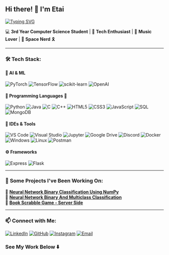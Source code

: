 ## Hi there! 👋 I'm Etai

[![Typing SVG](https://readme-typing-svg.demolab.com?font=italic&pause=1000&color=69B31CF0&background=FFFFFF00&width=435&lines=Software+Developer)](https://git.io/typing-svg)

💻 **3rd Year Computer Science Student** | 🤖 **Tech Enthusiast** | 🎵 **Music Lover** | 🚀 **Space Nerd** 🎗️

---

### 🛠️ **Tech Stack:**

#### 🧠 **AI & ML**
![PyTorch](https://img.shields.io/badge/PyTorch-EE4C2C?style=for-the-badge&logo=pytorch&logoColor=white)
![TensorFlow](https://img.shields.io/badge/TensorFlow-FF6F00?style=for-the-badge&logo=tensorflow&logoColor=white)
![scikit-learn](https://img.shields.io/badge/scikit--learn-F7931E?style=for-the-badge&logo=scikit-learn&logoColor=white)
![OpenAI](https://img.shields.io/badge/OpenAI-00A9FF?style=for-the-badge&logo=openai&logoColor=white)

#### 🐍 **Programming Languages** 🍵
![Python](https://img.shields.io/badge/Python-3776AB?style=for-the-badge&logo=python&logoColor=white)
![Java](https://img.shields.io/badge/Java-007396?style=for-the-badge&logo=java&logoColor=white)
![C](https://img.shields.io/badge/C-A8B9CC?style=for-the-badge&logo=c&logoColor=black)
![C++](https://img.shields.io/badge/C%2B%2B-00599C?style=for-the-badge&logo=c%2B%2B&logoColor=white)
![HTML5](https://img.shields.io/badge/HTML5-E34F26?style=for-the-badge&logo=html5&logoColor=white)
![CSS3](https://img.shields.io/badge/CSS3-1572B6?style=for-the-badge&logo=css3&logoColor=white)
![JavaScript](https://img.shields.io/badge/JavaScript-F7DF1E?style=for-the-badge&logo=javascript&logoColor=black)
![SQL](https://img.shields.io/badge/SQL-4479A1?style=for-the-badge&logo=mysql&logoColor=white)
![MongoDB](https://img.shields.io/badge/MongoDB-47A248?style=for-the-badge&logo=mongodb&logoColor=white)

####  🔧 **IDEs & Tools**
![VS Code](https://img.shields.io/badge/VS%20Code-007ACC?style=for-the-badge&logo=visual-studio-code&logoColor=white)
![Visual Studio](https://img.shields.io/badge/Visual%20Studio-5C2D91?style=for-the-badge&logo=visual-studio&logoColor=white)
![Jupyter](https://img.shields.io/badge/Jupyter-F37626?style=for-the-badge&logo=jupyter&logoColor=white)
![Google Drive](https://img.shields.io/badge/Drive-0F9D58?style=for-the-badge&logo=google-drive&logoColor=white)
![Discord](https://img.shields.io/badge/Discord-5865F2?style=for-the-badge&logo=discord&logoColor=white)
![Docker](https://img.shields.io/badge/Docker-2496ED?style=for-the-badge&logo=docker&logoColor=white)
![Windows](https://img.shields.io/badge/Windows-0078D6?style=for-the-badge&logo=windows&logoColor=white)
![Linux](https://img.shields.io/badge/Linux-FCC624?style=for-the-badge&logo=linux&logoColor=black)
![Postman](https://img.shields.io/badge/Postman-FF6C37?style=for-the-badge&logo=postman&logoColor=white)


#### ⚙️ **Frameworks**
![Express](https://img.shields.io/badge/Express-000000?style=for-the-badge&logo=express&logoColor=white)
![Flask](https://img.shields.io/badge/Flask-000000?style=for-the-badge&logo=flask&logoColor=white)

---

 
### 🚀 **Some Projects I've Been Working On**:
🔹 [**Neural Network Binary Classification Using NumPy**](https://github.com/Etaizil/NN_binary_classification_numpy)  
🔹 [**Neural Network Binary And Multiclass Classification**](https://github.com/Etaizil/NN_binary_multiclass_classification)  
🔹 [**Book Scrabble Game - Server Side**](https://github.com/Etaizil/Book_Scrabble_Backend)  

---

### 📫 **Connect with Me:**
[![LinkedIn](https://img.shields.io/badge/LinkedIn-0A66C2?style=for-the-badge&logo=linkedin&logoColor=white)](https://www.linkedin.com/in/etaizilberman/) 
[![GitHub](https://img.shields.io/badge/GitHub-000000?style=for-the-badge&logo=github&logoColor=white)](https://github.com/Etaizil) 
[![Instagram](https://img.shields.io/badge/Instagram-E4405F?style=for-the-badge&logo=instagram&logoColor=white)](https://www.instagram.com/etaizilberman/) 
[![Email](https://img.shields.io/badge/Email-D14836?style=for-the-badge&logo=gmail&logoColor=white)](mailto:zilbermanetai@gmail.com)



### **See My Work Below** ⬇️

